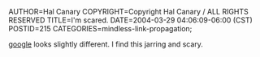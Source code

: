 AUTHOR=Hal Canary
COPYRIGHT=Copyright Hal Canary / ALL RIGHTS RESERVED
TITLE=I'm scared.
DATE=2004-03-29 04:06:09-06:00 (CST)
POSTID=215
CATEGORIES=mindless-link-propagation;

[google](https://www.google.com/search?q=google) looks slightly different. I find this jarring and scary.
